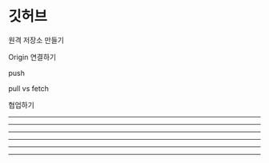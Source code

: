 # 깃허브

원격 저장소 만들기

Origin 연결하기

push

pull vs fetch

협업하기

---

-----------

- - -

***

************

* * *
